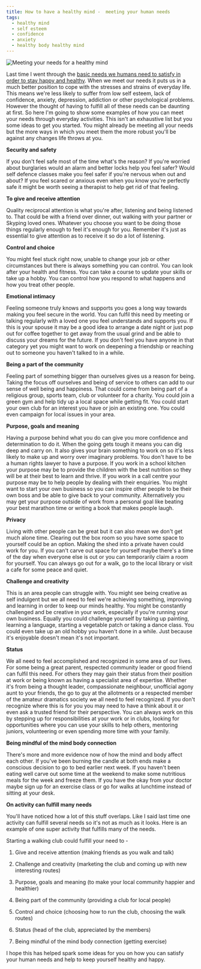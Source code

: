 ```yaml
---
title: How to have a healthy mind -  meeting your human needs
tags:
  - healthy mind
  - self esteem
  - confidence
  - anxiety
  - healthy body healthy mind
---
```

![Meeting your needs for a healthy mind](/uploads/fulfilling-your-human-needs.jpg)

Last time I went through the [basic needs we humans need to satisfy in order to stay happy and healthy](https://www.naturallyuhypnosis.co.uk/blog/how-to-have-a-healthy-mind/). When we meet our needs it puts us in a much better position to cope with the stresses and strains of everyday life. This means we're less likely to suffer from low self esteem, lack of confidence, anxiety, depression, addiction or other psychological problems. However the thought of having to fulfill all of these needs can be daunting at first. So here I'm going to show some examples of how you can meet your needs through everyday activities. This isn't an exhaustive list but you some ideas to get you started. You might already be meeting all your needs but the more ways in which you meet them the more robust you'll be against any changes life throws at you.

**Security and safety**

If you don't feel safe most of the time what's the reason? If you're worried about burglaries would an alarm and better locks help you feel safer? Would self defence classes make you feel safer if you're nervous when out and about? If you feel scared or anxious even when you know you're perfectly safe it might be worth seeing a therapist to help get rid of that feeling.

**To give and receive attention**

Quality reciprocal attention is what you're after, listening and being listened to. That could be with a friend over dinner, out walking with your partner or Skyping loved ones. Whatever you choose you want to be doing those things regularly enough to feel it's enough for you. Remember it's just as essential to give attention as to receive it so do a lot of listening.

**Control and choice**

You might feel stuck right now, unable to change your job or other circumstances but there is always something you can control. You can look after your health and fitness. You can take a course to update your skills or take up a hobby. You can control how you respond to what happens and how you treat other people.

**Emotional intimacy**

Feeling someone truly knows and supports you goes a long way towards making you feel secure in the world. You can fulfil this need by meeting or talking regularly with a loved one you feel understands and supports you. If this is your spouse it may be a good idea to arrange a date night or just pop out for coffee together to get away from the usual grind and be able to discuss your dreams for the future. If you don't feel you have anyone in that category yet you might want to work on deepening a friendship or reaching out to someone you haven't talked to in a while.

**Being a part of the community**

Feeling part of something bigger than ourselves gives us a reason for being. Taking the focus off ourselves and being of service to others can add to our sense of well being and happiness. That could come from being part of a religious group, sports team, club or volunteer for a charity. You could join a green gym and help tidy up a local space while getting fit. You could start your own club for an interest you have or join an existing one. You could even campaign for local issues in your area.

**Purpose, goals and meaning**

Having a purpose behind what you do can give you more confidence and determination to do it. When the going gets tough it means you can dig deep and carry on. It also gives your brain something to work on so it's less likely to make up and worry over imaginary problems. You don't have to be a human rights lawyer to have a purpose. If you work in a school kitchen your purpose may be to provide the children with the best nutrition so they will be at their best to learn and thrive. If you work in a call centre your purpose may be to help people by dealing with their enquiries. You might want to start your own business so you can inspire other people to be their own boss and be able to give back to your community. Alternatively you may get your purpose outside of work from a personal goal like beating your best marathon time or writing a book that makes people laugh.

**Privacy**

Living with other people can be great but it can also mean we don't get much alone time. Clearing out the box room so you have some space to yourself could be an option. Making the shed into a private haven could work for you. If you can't carve out space for yourself maybe there's a time of the day when everyone else is out or you can temporarily claim a room for yourself. You can always go out for a walk, go to the local library or visit a cafe for some peace and quiet.

**Challenge and creativity**

This is an area people can struggle with. You might see being creative as self indulgent but we all need to feel we're achieving something, improving and learning in order to keep our minds healthy. You might be constantly challenged and be creative in your work, especially if you're running your own business. Equally you could challenge yourself by taking up painting, learning a language, starting a vegetable patch or taking a dance class. You could even take up an old hobby you haven't done in a while. Just because it's enjoyable doesn't mean it's not important.

**Status**

We all need to feel accomplished and recognized in some area of our lives. For some being a great parent, respected community leader or good friend can fulfil this need. For others they may gain their status from their position at work or being known as having a specialist area of expertise. Whether it's from being a thought leader, compassionate neighbour, unofficial agony aunt to your friends, the go to guy at the allotments or a respected member of the amateur dramatics society we all need to feel recognized. If you don't recognize where this is for you you may need to have a think about it or even ask a trusted friend for their perspective. You can always work on this by stepping up for responsibilities at your work or in clubs, looking for opportunities where you can use your skills to help others, mentoring juniors, volunteering or even spending more time with your family.

**Being mindful of the mind body connection**

There's more and more evidence now of how the mind and body affect each other. If you've been burning the candle at both ends make a conscious decision to go to bed earlier next week. If you haven't been eating well carve out some time at the weekend to make some nutritious meals for the week and freeze them. If you have the okay from your doctor maybe sign up for an exercise class or go for walks at lunchtime instead of sitting at your desk. 

**On activity can fulfill many needs**

You'll have noticed how a lot of this stuff overlaps. Like I said last time one activity can fulfill several needs so it's not as much as it looks. Here is an example of one super activity that fulfills many of the needs.

Starting a walking club could fulfill your need to - 

1. Give and receive attention (making friends as you walk and talk)

2. Challenge and creativity (marketing the club and coming up with new interesting routes)

3. Purpose, goals and meaning (to make your local community happier and healthier)

4. Being part of the community (providing a club for local people)

5. Control and choice (choosing how to run the club, choosing the walk routes)

6. Status (head of the club, appreciated by the members)

7. Being mindful of the mind body connection (getting exercise)

I hope this has helped spark some ideas for you on how you can satisfy your human needs and help to keep yourself healthy and happy.
